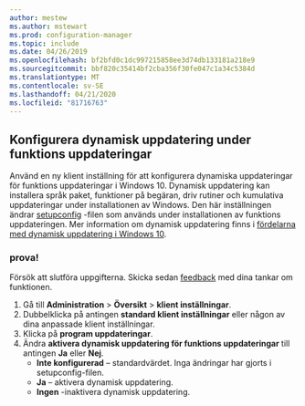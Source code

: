 ```yaml
---
author: mestew
ms.author: mstewart
ms.prod: configuration-manager
ms.topic: include
ms.date: 04/26/2019
ms.openlocfilehash: bf2bfd0c1dc997215858ee3d74db133181a218e9
ms.sourcegitcommit: bbf820c35414bf2cba356f30fe047c1a34c5384d
ms.translationtype: MT
ms.contentlocale: sv-SE
ms.lasthandoff: 04/21/2020
ms.locfileid: "81716763"
---
```

## <a name="configure-dynamic-update-during-feature-updates"></a>Konfigurera dynamisk uppdatering under funktions uppdateringar
<!--4062619-->
Använd en ny klient inställning för att konfigurera dynamiska uppdateringar för funktions uppdateringar i Windows 10. Dynamisk uppdatering kan installera språk paket, funktioner på begäran, driv rutiner och kumulativa uppdateringar under installationen av Windows. Den här inställningen ändrar [setupconfig](https://docs.microsoft.com/windows-hardware/manufacture/desktop/windows-setup-automation-overview) -filen som används under installationen av funktions uppdateringen. Mer information om dynamisk uppdatering finns i [fördelarna med dynamisk uppdatering i Windows 10](https://techcommunity.microsoft.com/t5/Windows-IT-Pro-Blog/The-benefits-of-Windows-10-Dynamic-Update/ba-p/467847). 

### <a name="try-it-out"></a>prova!

Försök att slutföra uppgifterna. Skicka sedan [feedback](../../../../understand/find-help.md#product-feedback) med dina tankar om funktionen.

1. Gå till **Administration** > **Översikt** > **klient inställningar**.
1. Dubbelklicka på antingen **standard klient inställningar** eller någon av dina anpassade klient inställningar.
1. Klicka på **program uppdateringar**.
1. Ändra **aktivera dynamisk uppdatering för funktions uppdateringar** till antingen **Ja** eller **Nej**.
    - **Inte konfigurerad** – standardvärdet. Inga ändringar har gjorts i setupconfig-filen.
    - **Ja** – aktivera dynamisk uppdatering.
    - **Ingen** -inaktivera dynamisk uppdatering.

